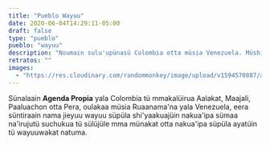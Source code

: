 ```yaml
---
title: "Pueblo Wayuu"
date: 2020-06-04T14:29:11-05:00
draft: false
type: "pueblo"
pueblo: "wayuu"
description: "Noumain sulu'upünasü Colombia otta müsia Venezuela. Müshiika 380.460 wayuuinua, na'akajee eesü 197.140 jieyuu. Namüinnua tü sukua'ipakaa jieyuu kojutashaanasü sünainjee shian e'itaain nekiiru'u suchonyuu tü wayuuwaakat suka tü e'irukuukat."
retratos: ""
images:
  - "https://res.cloudinary.com/randommonkey/image/upload/v1594570887/agenda-propia/portada-pueblo-wayuu.jpg"
---
```


Sünalaain **Agenda Propia** yala Colombia tü mmakalüirua Aalakat, Maajali, Paaluachon otta Pera, oulakaa müsia Ruaanama'na yala Venezuela, eera süntiraain nama jieyuu wayuu süpüla shi'yaakuajüin nakua'ipa sümaa na'irujutü suchukua tü sülüjüle mma münakat otta nakua'ipa süpüla ayatüin tü wayuuwakat natuma.
